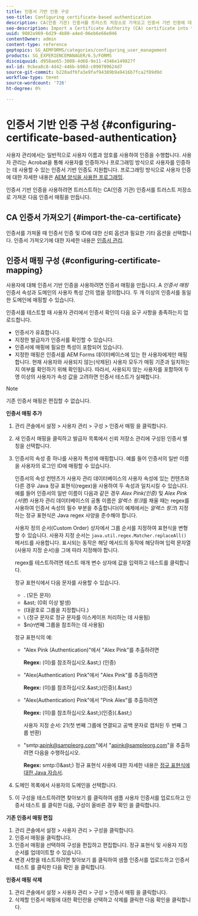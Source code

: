 ```yaml
---
title: 인증서 기반 인증 구성
seo-title: Configuring certificate-based authentication
description: CA(인증 기관) 인증서를 트러스트 저장소로 가져오고 인증서 기반 인증에 대한 인증서 매핑을 만듭니다.
seo-description: Import a Certificate Authority (CA) certificate into the Trust Store and create a certificate mapping for certificate-based authentication.
uuid: 9802a969-6d29-4b80-a4ed-06eb6e66e046
contentOwner: admin
content-type: reference
geptopics: SG_AEMFORMS/categories/configuring_user_management
products: SG_EXPERIENCEMANAGER/6.5/FORMS
discoiquuid: d958ae65-3008-4d68-9e11-4346e149827f
exl-id: 9cbea8c8-4d42-446b-b98d-c090709624d7
source-git-commit: b220adf6fa3e9faf94389b9a9416b7fca2f89d9d
workflow-type: tm+mt
source-wordcount: '726'
ht-degree: 0%

---
```


# 인증서 기반 인증 구성 {#configuring-certificate-based-authentication}

사용자 관리에서는 일반적으로 사용자 이름과 암호를 사용하여 인증을 수행합니다. 사용자 관리는 Acrobat을 통해 사용자를 인증하거나 프로그래밍 방식으로 사용자를 인증하는 데 사용할 수 있는 인증서 기반 인증도 지원합니다. 프로그래밍 방식으로 사용자 인증에 대한 자세한 내용은 [AEM 양식을 사용한 프로그래밍](https://www.adobe.com/go/learn_aemforms_programming_63).

인증서 기반 인증을 사용하려면 트러스트하는 CA(인증 기관) 인증서를 트러스트 저장소로 가져온 다음 인증서 매핑을 만듭니다.

## CA 인증서 가져오기 {#import-the-ca-certificate}

인증서를 가져올 때 인증서 인증 및 ID에 대한 신뢰 옵션과 필요한 기타 옵션을 선택합니다. 인증서 가져오기에 대한 자세한 내용은 [인증서 관리](/help/forms/using/admin-help/certificates.md#managing-certificates).

## 인증서 매핑 구성 {#configuring-certificate-mapping}

사용자에 대해 인증서 기반 인증을 사용하려면 인증서 매핑을 만듭니다. A *인증서 매핑* 인증서 속성과 도메인의 사용자 특성 간의 맵을 정의합니다. 두 개 이상의 인증서를 동일한 도메인에 매핑할 수 있습니다.

인증서를 테스트할 때 사용자 관리에서 인증서 확인이 다음 요구 사항을 충족하는지 업로드합니다.

* 인증서가 유효합니다.
* 지정한 발급자가 인증서를 확인할 수 있습니다.
* 인증서에 매핑에 필요한 특성이 포함되어 있습니다.
* 지정한 매핑은 인증서를 AEM Forms 데이터베이스에 있는 한 사용자에게만 매핑합니다. 현재 사용자와 사용되지 않는(삭제된) 사용자 모두가 매핑 기준과 일치하는지 여부를 확인하기 위해 확인됩니다. 따라서, 사용되지 않는 사용자를 포함하여 두 명 이상의 사용자가 속성 값을 고려하면 인증서 테스트가 실패합니다.

>[!NOTE]
>
>기존 인증서 매핑은 편집할 수 없습니다.

**인증서 매핑 추가**

1. 관리 콘솔에서 설정 > 사용자 관리 > 구성 > 인증서 매핑 을 클릭합니다.
1. 새 인증서 매핑을 클릭하고 발급자 목록에서 신뢰 저장소 관리에 구성된 인증서 별칭을 선택합니다.
1. 인증서의 속성 중 하나를 사용자 특성에 매핑합니다. 예를 들어 인증서의 일반 이름을 사용자의 로그인 ID에 매핑할 수 있습니다.

   인증서의 속성 컨텐츠가 사용자 관리 데이터베이스의 사용자 속성에 있는 컨텐츠와 다른 경우 Java 정규 표현식(regex)을 사용하여 두 속성과 일치시킬 수 있습니다. 예를 들어 인증서의 일반 이름이 다음과 같은 경우 *Alex Pink(인증)* 및 *Alex Pink (서명)* 사용자 관리 데이터베이스의 공통 이름은 *알렉스 핑크*&#x200B;를 채울 때는 regex를 사용하여 인증서 속성의 필수 부분을 추출합니다(이 예제에서는 *알렉스 핑크*) 지정하는 정규 표현식은 Java regex 사양을 준수해야 합니다.

   사용자 정의 순서(Custom Order) 상자에서 그룹 순서를 지정하여 표현식을 변형할 수 있습니다. 사용자 지정 순서는 `java.util.regex.Matcher.replaceAll()` 메서드를 사용합니다. 표시되는 동작은 해당 메서드의 동작에 해당하며 입력 문자열(사용자 지정 순서)을 그에 따라 지정해야 합니다.

   regex를 테스트하려면 테스트 매개 변수 상자에 값을 입력하고 테스트를 클릭합니다.

   정규 표현식에서 다음 문자를 사용할 수 있습니다.

   * . (모든 문자)
   * &amp;ast; (0회 이상 발생)
   * (대괄호로 그룹을 지정합니다.)
   * \ (정규 문자로 정규 문자를 이스케이프 처리하는 데 사용됨)
   * $n(n번째 그룹을 참조하는 데 사용됨)

   정규 표현식의 예:

   * &quot;Alex Pink (Authentication)&quot;에서 &quot;Alex Pink&quot;를 추출하려면

      **Regex:** (이)를 참조하십시오.&amp;ast;) \(인증\)

   * &quot;Alex(Authentication) Pink&quot;에서 &quot;Alex Pink&quot;를 추출하려면

      **Regex:** (이)를 참조하십시오.&amp;ast;)\(인증\)(.&amp;ast;)

   * &quot;Alex(Authentication) Pink&quot;에서 &quot;Pink Alex&quot;를 추출하려면

      **Regex:** (이)를 참조하십시오.&amp;ast;)\(인증\)(.&amp;ast;)

      사용자 지정 순서: $2$1(첫 번째 그룹에 연결되고 공백 문자로 캡처된 두 번째 그룹 반환)

   * &quot;smtp:apink@sampleorg.com&quot;에서 &quot;apink@sampleorg.com&quot;을 추출하려면 다음을 수행하십시오.

      **Regex:** smtp:()&amp;ast;)
   정규 표현식 사용에 대한 자세한 내용은 [정규 표현식에 대한 Java 자습서](https://java.sun.com/docs/books/tutorial/essential/regex/).

1. 도메인 목록에서 사용자의 도메인을 선택합니다.
1. 이 구성을 테스트하려면 찾아보기 를 클릭하여 샘플 사용자 인증서를 업로드하고 인증서 테스트 를 클릭한 다음, 구성이 올바른 경우 확인 을 클릭합니다.

**기존 인증서 매핑 편집**

1. 관리 콘솔에서 설정 > 사용자 관리 > 구성을 클릭합니다.
1. 인증서 매핑을 클릭합니다.
1. 인증서 매핑을 선택하여 구성을 편집하고 편집합니다. 정규 표현식 및 사용자 지정 순서를 업데이트할 수 있습니다.
1. 변경 사항을 테스트하려면 찾아보기 를 클릭하여 샘플 인증서를 업로드하고 인증서 테스트 를 클릭한 다음 확인 을 클릭합니다.

**인증서 매핑 삭제**

1. 관리 콘솔에서 설정 > 사용자 관리 > 구성 > 인증서 매핑 을 클릭합니다.
1. 삭제할 인증서 매핑에 대한 확인란을 선택하고 삭제를 클릭한 다음 확인을 클릭합니다.
